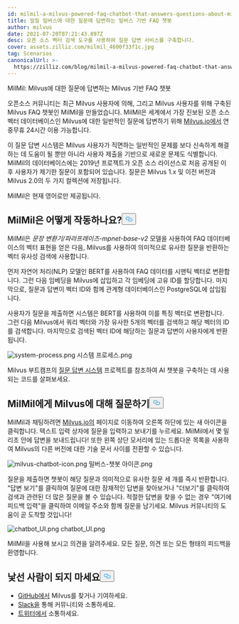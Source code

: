 ```yaml
---
id: milmil-a-milvus-powered-faq-chatbot-that-answers-questions-about-milvus.md
title: 밀밀 밀버스에 대한 질문에 답변하는 밀버스 기반 FAQ 챗봇
author: milvus
date: 2021-07-20T07:21:43.897Z
desc: 오픈 소스 벡터 검색 도구를 사용하여 질문 답변 서비스를 구축합니다.
cover: assets.zilliz.com/milmil_4600f33f1c.jpg
tag: Scenarios
canonicalUrl: >-
  https://zilliz.com/blog/milmil-a-milvus-powered-faq-chatbot-that-answers-questions-about-milvus
---
```

<custom-h1>MilMil: Milvus에 대한 질문에 답변하는 Milvus 기반 FAQ 챗봇</custom-h1><p>오픈소스 커뮤니티는 최근 Milvus 사용자에 의해, 그리고 Milvus 사용자를 위해 구축된 Milvus FAQ 챗봇인 MilMil을 만들었습니다. MilMil은 세계에서 가장 진보된 오픈 소스 벡터 데이터베이스인 Milvus에 대한 일반적인 질문에 답변하기 위해 <a href="https://milvus.io/">Milvus.io에서</a> 연중무휴 24시간 이용 가능합니다.</p>
<p>이 질문 답변 시스템은 Milvus 사용자가 직면하는 일반적인 문제를 보다 신속하게 해결하는 데 도움이 될 뿐만 아니라 사용자 제출을 기반으로 새로운 문제도 식별합니다. MilMil의 데이터베이스에는 2019년 프로젝트가 오픈 소스 라이선스로 처음 공개된 이후 사용자가 제기한 질문이 포함되어 있습니다. 질문은 Milvus 1.x 및 이전 버전과 Milvus 2.0의 두 가지 컬렉션에 저장됩니다.</p>
<p>MilMil은 현재 영어로만 제공됩니다.</p>
<h2 id="How-does-MilMil-work" class="common-anchor-header">MilMil은 어떻게 작동하나요?<button data-href="#How-does-MilMil-work" class="anchor-icon" translate="no">
      <svg translate="no"
        aria-hidden="true"
        focusable="false"
        height="20"
        version="1.1"
        viewBox="0 0 16 16"
        width="16"
      >
        <path
          fill="#0092E4"
          fill-rule="evenodd"
          d="M4 9h1v1H4c-1.5 0-3-1.69-3-3.5S2.55 3 4 3h4c1.45 0 3 1.69 3 3.5 0 1.41-.91 2.72-2 3.25V8.59c.58-.45 1-1.27 1-2.09C10 5.22 8.98 4 8 4H4c-.98 0-2 1.22-2 2.5S3 9 4 9zm9-3h-1v1h1c1 0 2 1.22 2 2.5S13.98 12 13 12H9c-.98 0-2-1.22-2-2.5 0-.83.42-1.64 1-2.09V6.25c-1.09.53-2 1.84-2 3.25C6 11.31 7.55 13 9 13h4c1.45 0 3-1.69 3-3.5S14.5 6 13 6z"
        ></path>
      </svg>
    </button></h2><p>MilMil은 <em>문장 변환기/파라프레이즈-mpnet-base-v2</em> 모델을 사용하여 FAQ 데이터베이스의 벡터 표현을 얻은 다음, Milvus를 사용하여 의미적으로 유사한 질문을 반환하는 벡터 유사성 검색에 사용합니다.</p>
<p>먼저 자연어 처리(NLP) 모델인 BERT를 사용하여 FAQ 데이터를 시맨틱 벡터로 변환합니다. 그런 다음 임베딩을 Milvus에 삽입하고 각 임베딩에 고유 ID를 할당합니다. 마지막으로, 질문과 답변이 벡터 ID와 함께 관계형 데이터베이스인 PostgreSQL에 삽입됩니다.</p>
<p>사용자가 질문을 제출하면 시스템은 BERT를 사용하여 이를 특징 벡터로 변환합니다. 그런 다음 Milvus에서 쿼리 벡터와 가장 유사한 5개의 벡터를 검색하고 해당 벡터의 ID를 검색합니다. 마지막으로 검색된 벡터 ID에 해당하는 질문과 답변이 사용자에게 반환됩니다.</p>
<p>
  
   <span class="img-wrapper"> <img translate="no" src="https://assets.zilliz.com/system_process_dca67a80a6.png" alt="system-process.png" class="doc-image" id="system-process.png" />
   </span> <span class="img-wrapper"> <span>시스템 프로세스.png</span> </span></p>
<p>Milvus 부트캠프의 <a href="https://github.com/milvus-io/bootcamp/tree/master/solutions/question_answering_system">질문 답변 시스템</a> 프로젝트를 참조하여 AI 챗봇을 구축하는 데 사용되는 코드를 살펴보세요.</p>
<h2 id="Ask-MilMil-about-Milvus" class="common-anchor-header">MilMil에게 Milvus에 대해 질문하기<button data-href="#Ask-MilMil-about-Milvus" class="anchor-icon" translate="no">
      <svg translate="no"
        aria-hidden="true"
        focusable="false"
        height="20"
        version="1.1"
        viewBox="0 0 16 16"
        width="16"
      >
        <path
          fill="#0092E4"
          fill-rule="evenodd"
          d="M4 9h1v1H4c-1.5 0-3-1.69-3-3.5S2.55 3 4 3h4c1.45 0 3 1.69 3 3.5 0 1.41-.91 2.72-2 3.25V8.59c.58-.45 1-1.27 1-2.09C10 5.22 8.98 4 8 4H4c-.98 0-2 1.22-2 2.5S3 9 4 9zm9-3h-1v1h1c1 0 2 1.22 2 2.5S13.98 12 13 12H9c-.98 0-2-1.22-2-2.5 0-.83.42-1.64 1-2.09V6.25c-1.09.53-2 1.84-2 3.25C6 11.31 7.55 13 9 13h4c1.45 0 3-1.69 3-3.5S14.5 6 13 6z"
        ></path>
      </svg>
    </button></h2><p>MilMil과 채팅하려면 <a href="https://milvus.io/">Milvus.io의</a> 페이지로 이동하여 오른쪽 하단에 있는 새 아이콘을 클릭합니다. 텍스트 입력 상자에 질문을 입력하고 보내기를 누르세요. MilMil에서 몇 밀리초 안에 답변을 보내드립니다! 또한 왼쪽 상단 모서리에 있는 드롭다운 목록을 사용하여 Milvus의 다른 버전에 대한 기술 문서 사이를 전환할 수 있습니다.</p>
<p>
  
   <span class="img-wrapper"> <img translate="no" src="https://assets.zilliz.com/milvus_chatbot_icon_f3c25708ca.png" alt="milvus-chatbot-icon.png" class="doc-image" id="milvus-chatbot-icon.png" />
   </span> <span class="img-wrapper"> <span>밀버스-챗봇 아이콘.png</span> </span></p>
<p>질문을 제출하면 챗봇이 해당 질문과 의미적으로 유사한 질문 세 개를 즉시 반환합니다. "답변 보기"를 클릭하여 질문에 대한 잠재적인 답변을 찾아보거나 "더보기"를 클릭하여 검색과 관련된 더 많은 질문을 볼 수 있습니다. 적절한 답변을 찾을 수 없는 경우 "여기에 피드백 입력"을 클릭하여 이메일 주소와 함께 질문을 남기세요. Milvus 커뮤니티의 도움이 곧 도착할 것입니다!</p>
<p>
  
   <span class="img-wrapper"> <img translate="no" src="https://assets.zilliz.com/chatbot_UI_0f4a7655d4.png" alt="chatbot_UI.png" class="doc-image" id="chatbot_ui.png" />
   </span> <span class="img-wrapper"> <span>chatbot_UI.png</span> </span></p>
<p>MilMil을 사용해 보시고 의견을 알려주세요. 모든 질문, 의견 또는 모든 형태의 피드백을 환영합니다.</p>
<h2 id="Dont-be-a-stranger" class="common-anchor-header">낯선 사람이 되지 마세요<button data-href="#Dont-be-a-stranger" class="anchor-icon" translate="no">
      <svg translate="no"
        aria-hidden="true"
        focusable="false"
        height="20"
        version="1.1"
        viewBox="0 0 16 16"
        width="16"
      >
        <path
          fill="#0092E4"
          fill-rule="evenodd"
          d="M4 9h1v1H4c-1.5 0-3-1.69-3-3.5S2.55 3 4 3h4c1.45 0 3 1.69 3 3.5 0 1.41-.91 2.72-2 3.25V8.59c.58-.45 1-1.27 1-2.09C10 5.22 8.98 4 8 4H4c-.98 0-2 1.22-2 2.5S3 9 4 9zm9-3h-1v1h1c1 0 2 1.22 2 2.5S13.98 12 13 12H9c-.98 0-2-1.22-2-2.5 0-.83.42-1.64 1-2.09V6.25c-1.09.53-2 1.84-2 3.25C6 11.31 7.55 13 9 13h4c1.45 0 3-1.69 3-3.5S14.5 6 13 6z"
        ></path>
      </svg>
    </button></h2><ul>
<li><a href="https://github.com/milvus-io/milvus/">GitHub에서</a> Milvus를 찾거나 기여하세요.</li>
<li><a href="https://join.slack.com/t/milvusio/shared_invite/zt-e0u4qu3k-bI2GDNys3ZqX1YCJ9OM~GQ">Slack을</a> 통해 커뮤니티와 소통하세요.</li>
<li><a href="https://twitter.com/milvusio">트위터에서</a> 소통하세요.</li>
</ul>
